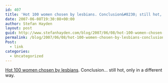 ```yaml
---
id: 407
title: 'Hot 100 women chosen by lesbians. Conclusion&#8230; still hot, only in a different way.'
date: 2007-06-08T19:30:08+00:00
author: Stefan Hayden
layout: post
guid: http://www.stefanhayden.com/blog/2007/06/08/hot-100-women-chosen-by-lesbians-conclusion-still-hot-only-in-a-different-way/
permalink: /blog/2007/06/08/hot-100-women-chosen-by-lesbians-conclusion-still-hot-only-in-a-different-way/
Post:
  - link
categories:
  - Uncategorized
---
```

<p><a href="http://www.afterellen.com/people/2007/6/hotlist?page=0%2C0">Hot 100 women chosen by lesbians</a>. Conclusion... still hot, only in a different way.
</p>
